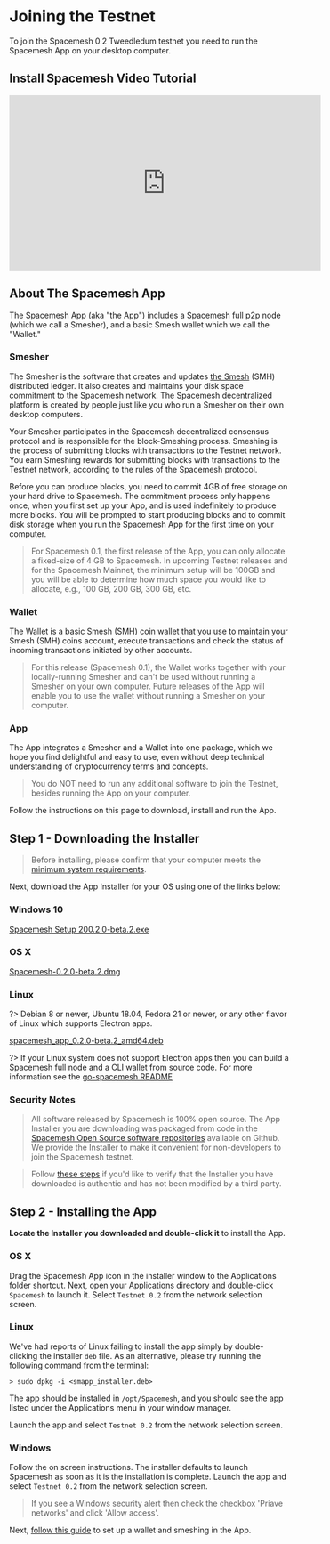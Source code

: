 # Joining the Testnet

To join the Spacemesh 0.2 Tweedledum testnet you need to run the Spacemesh App on your desktop computer.

## Install Spacemesh Video Tutorial

<iframe width="560" height="315" src="https://www.youtube-nocookie.com/embed/RLhKz0XiH0A" frameborder="0" allow="accelerometer; autoplay; encrypted-media; gyroscope; picture-in-picture" allowfullscreen></iframe>

## About The Spacemesh App

The Spacemesh App (aka "the App") includes a Spacemesh full p2p node (which we call a Smesher), and a basic Smesh wallet which we call the "Wallet."

### Smesher
The Smesher is the software that creates and updates [the Smesh](../coins.md) (SMH) distributed ledger. It also creates and maintains your disk space commitment to the Spacemesh network. The Spacemesh decentralized platform is created by people just like you who run a Smesher on their own desktop computers.

Your Smesher participates in the Spacemesh decentralized consensus protocol and is responsible for the block-Smeshing process. Smeshing is the process of submitting blocks with transactions to the Testnet network. You earn Smeshing rewards for submitting blocks with transactions to the Testnet network, according to the rules of the Spacemesh protocol.

Before you can produce blocks, you need to commit 4GB of free storage on your hard drive to Spacemesh. The commitment process only happens once, when you first set up your App, and is used indefinitely to produce more blocks. You will be prompted to start producing blocks and to commit disk storage when you run the Spacemesh App for the first time on your computer.

> For Spacemesh 0.1, the first release of the App, you can only allocate a fixed-size of 4 GB to Spacemesh. In upcoming Testnet releases and for the Spacemesh Mainnet, the minimum setup will be 100GB and you will be able to determine how much space you would like to allocate, e.g., 100 GB, 200 GB, 300 GB, etc.

### Wallet
The Wallet is a basic Smesh (SMH) coin wallet that you use to maintain your Smesh (SMH) coins account, execute transactions and check the status of incoming transactions initiated by other accounts.

> For this release (Spacemesh 0.1), the Wallet works together with your locally-running Smesher and can't be used without running a Smesher on your own computer. Future releases of the App will enable you to use the wallet without running a Smesher on your computer.

### App
The App integrates a Smesher and a Wallet into one package, which we hope you find delightful and easy to use, even without deep technical understanding of cryptocurrency terms and concepts.

> You do NOT need to run any additional software to join the Testnet, besides running the App on your computer.

Follow the instructions on this page to download, install and run the App.

## Step 1 - Downloading the Installer

> Before installing, please confirm that your computer meets the [minimum system requirements](requirements.md).

Next, download the App Installer for your OS using one of the links below:

### Windows 10

[Spacemesh Setup 200.2.0-beta.2.exe](https://storage.googleapis.com/smapp/v0.2.0-beta.2/Spacemesh%20Setup%200.2.0-beta.2.exe)

### OS X

[Spacemesh-0.2.0-beta.2.dmg](https://storage.googleapis.com/smapp/v0.2.0-beta.2/Spacemesh-0.2.0-beta.2.dmg)

### Linux

?> Debian 8 or newer, Ubuntu 18.04, Fedora 21 or newer, or any other flavor of Linux which supports Electron apps.

[spacemesh_app_0.2.0-beta.2_amd64.deb](https://storage.googleapis.com/smapp/v0.2.0-beta.2/spacemesh_app_0.2.0-beta.2_amd64.deb)

?> If your Linux system does not support Electron apps then you can build a Spacemesh full node and a CLI wallet from source code. For more information see the [go-spacemesh README](https://github.com/spacemeshos/go-spacemesh)

### Security Notes

> All software released by Spacemesh is 100% open source. The App Installer you are downloading was packaged from code in the [Spacemesh Open Source software repositories](https://github.com/spacemeshos) available on Github. We provide the Installer to make it convenient for non-developers to join the Spacemesh testnet.

> Follow [these steps](auth.md) if you'd like to verify that the Installer you have downloaded is authentic and has not been modified by a third party.

## Step 2 - Installing the App

**Locate the Installer you downloaded and double-click it** to install the App.

### OS X
Drag the Spacemesh App icon in the installer window to the Applications folder shortcut. Next, open your Applications directory and double-click `Spacemesh` to launch it. Select `Testnet 0.2` from the network selection screen.

### Linux
We've had reports of Linux failing to install the app simply by double-clicking the installer `deb` file. As an alternative, please try running the following command from the terminal:

`> sudo dpkg -i <smapp_installer.deb>`

The app should be installed in `/opt/Spacemesh`, and you should see the app listed under the Applications menu in your window manager.

Launch the app and select `Testnet 0.2` from the network selection screen.

### Windows
Follow the on screen instructions. The installer defaults to launch Spacemesh as soon as it is the installation is complete. Launch the app and select `Testnet 0.2` from the network selection screen.

> If you see a Windows security alert then check the checkbox 'Priave networks' and click 'Allow access'.

Next, [follow this guide](guide/setup.md) to set up a wallet and smeshing in the App.
